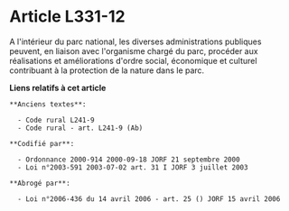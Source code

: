 # Article L331-12

A l'intérieur du parc national, les diverses administrations publiques peuvent, en liaison avec l'organisme chargé du parc,
procéder aux réalisations et améliorations d'ordre social, économique et culturel contribuant à la protection de la nature
dans le parc.

**Liens relatifs à cet article**

	**Anciens textes**:

	  - Code rural L241-9
	  - Code rural - art. L241-9 (Ab)

	**Codifié par**:

	  - Ordonnance 2000-914 2000-09-18 JORF 21 septembre 2000
	  - Loi n°2003-591 2003-07-02 art. 31 I JORF 3 juillet 2003

	**Abrogé par**:

	  - Loi n°2006-436 du 14 avril 2006 - art. 25 () JORF 15 avril 2006
